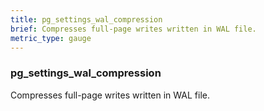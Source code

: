 ```yaml
---
title: pg_settings_wal_compression
brief: Compresses full-page writes written in WAL file.
metric_type: gauge
---
```

### pg_settings_wal_compression

Compresses full-page writes written in WAL file.